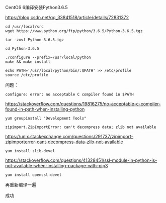 CentOS 6编译安装Python3.6.5

https://blog.csdn.net/qq_33841518/article/details/72831372

```
cd /usr/local/src
wget https://www.python.org/ftp/python/3.6.5/Python-3.6.5.tgz 
```

```
tar -zxvf Python-3.6.5.tgz
```

```
cd Python-3.6.5
```

```
./configure --prefix=/usr/local/python
make && make install
```

```
echo PATH='/usr/local/python/bin/:$PATH' >> /etc/profile
source /etc/profile
```

问题：

```
configure: error: no acceptable C compiler found in $PATH
```

https://stackoverflow.com/questions/19816275/no-acceptable-c-compiler-found-in-path-when-installing-python

```
yum groupinstall "Development Tools"
```



```
zipimport.ZipImportError: can't decompress data; zlib not available
```

https://unix.stackexchange.com/questions/291737/zipimport-zipimporterror-cant-decompress-data-zlib-not-available

```
yum install zlib-devel
```



https://stackoverflow.com/questions/41328451/ssl-module-in-python-is-not-available-when-installing-package-with-pip3

```
yum install openssl-devel
```

再重新编译一遍

成功